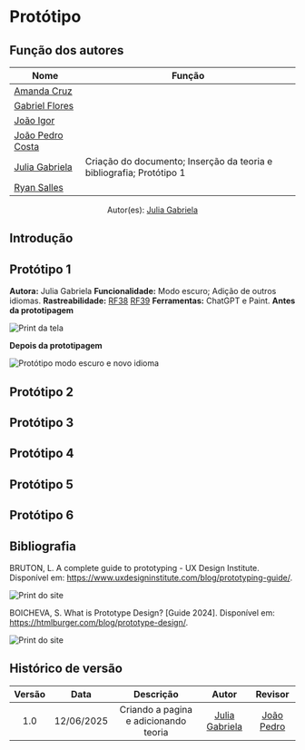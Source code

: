# Protótipo

## Função dos autores
| Nome                 | Função                                                            | 
|----------------------|----------------------------------------------------------------   |
|[Amanda Cruz](https://github.com/mandicrz)|| 
|[Gabriel Flores](https://github.com/Gabrielfcoelho)|| 
|[João Igor](https://github.com/JoaoPC10)|| 
|[João Pedro Costa](https://github.com/johnaopedro)|| 
|[Julia Gabriela](https://github.com/JuliaGabP)|Criação do documento; Inserção da teoria e bibliografia; Protótipo 1| 
|[Ryan Salles](https://github.com/RA-Salles)|| 
<center>
    Autor(es): 
    <a href="https://github.com/JuliaGabP" target="_blank">Julia Gabriela</a>
</center>

## Introdução
## Protótipo 1
**Autora:** Julia Gabriela
**Funcionalidade:** Modo escuro; Adição de outros idiomas.
**Rastreabilidade:** [RF38](../../elicitacao/requisitos_elicitados.md) [RF39](../../elicitacao/requisitos_elicitados.md) 
**Ferramentas:** ChatGPT e Paint.
**Antes da prototipagem**
<div style="text-align: left;">
    <img src="../../assets/prototipo/prototipo1.0.png" alt="Print da tela">
</div>

**Depois da prototipagem**
<div style="text-align: left;">
    <img src="../../assets/prototipo/prototipo1.1.png" alt="Protótipo modo escuro e novo idioma">
</div>

## Protótipo 2
## Protótipo 3
## Protótipo 4
## Protótipo 5
## Protótipo 6

## Bibliografia
BRUTON, L. A complete guide to prototyping - UX Design Institute. Disponível em: <https://www.uxdesigninstitute.com/blog/prototyping-guide/>.
<div style="text-align: left;">
    <img src="../../assets/referencias/prototipo/referencia_prototipo1.png" alt="Print do site">
</div>

BOICHEVA, S. What is Prototype Design? [Guide 2024]. Disponível em: <https://htmlburger.com/blog/prototype-design/>.
<div style="text-align: left;">
    <img src="../../assets/referencias/prototipo/referencia_prototipo2.png" alt="Print do site">
</div>

## Histórico de versão
| Versão |    Data    |    Descrição     |         Autor         |       Revisor      |
| :----: | :--------: | :--------------: | :-------------------: | :----------------: |
|  1.0   | 12/06/2025 | Criando a pagina e adicionando teoria | [Julia Gabriela](https://github.com/JuliaGabP) | [João Pedro](https://github.com/johnaopedro) |
